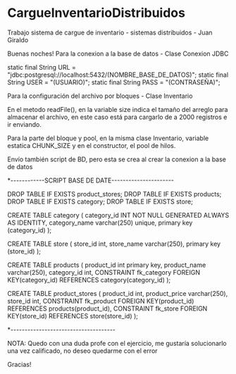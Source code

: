# CargueInventarioDistribuidos
Trabajo sistema de cargue de inventario - sistemas distribuidos - Juan Giraldo

Buenas noches!
Para la conexion a la base de datos - Clase Conexion JDBC

  static final String URL = "jdbc:postgresql://localhost:5432/(NOMBRE_BASE_DE_DATOS)";
	static final String USER = "(USUARIO)";
	static final String PASS = "(CONTRASEÑA)";
 
Para la configuración del archivo por bloques - Clase Inventario

  En el metodo readFile(), en la variable size indica el tamaño del arreglo para almacenar el archivo, 
  en este caso está para cargarlo de a 2000 registros e ir enviando.
  
  Para la parte del bloque y pool, en la misma clase Inventario, variable estatica CHUNK_SIZE y en el constructor, el pool de hilos.
  
Envío también script de BD, pero esta se crea al crear la conexion a la base de datos

*------------SCRIPT BASE DE DATE----------------------

DROP TABLE IF EXISTS product_stores;
DROP TABLE IF EXISTS products;
DROP TABLE IF EXISTS category;
DROP TABLE IF EXISTS store;

CREATE TABLE category
(
	category_id INT NOT NULL GENERATED ALWAYS AS IDENTITY,
	category_name varchar(250) unique,
	primary key (category_id)
);

CREATE TABLE store
(
	store_id int,
	store_name varchar(250),
	primary key (store_id)
);

CREATE TABLE products
(
	product_id int primary key,
	product_name varchar(250),
	category_id int,
	CONSTRAINT fk_category
    FOREIGN KEY(category_id) 
	REFERENCES category(category_id)
);

CREATE TABLE product_stores
(
	product_id int,
	product_price varchar(250),
	store_id int,
	CONSTRAINT fk_product
      FOREIGN KEY(product_id) 
	  REFERENCES products(product_id),
	CONSTRAINT fk_store
      FOREIGN KEY(store_id) 
	  REFERENCES store(store_id)
);

*-------------------------------------


NOTA: Quedo con una duda profe con el ejercicio, me gustaría solucionarlo una vez calificado, no deseo quedarme con el error

Gracias!
